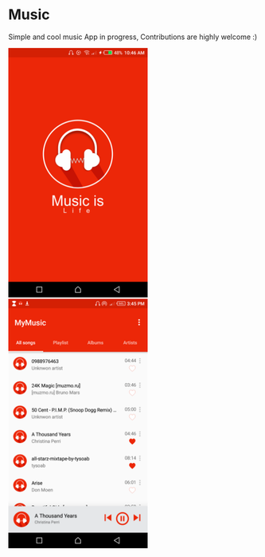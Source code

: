 # Music
Simple and cool music App in progress, Contributions are highly welcome :)

<img src="https://raw.githubusercontent.com/tobioyelekan/Music/master/splash.png" width="280" height="500">
<img src="https://raw.githubusercontent.com/tobioyelekan/Music/master/first.png" width="280" height="500">

